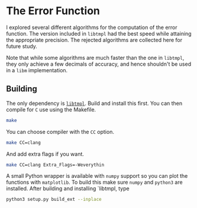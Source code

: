 # The Error Function
I explored several different algorithms for the computation of the error
function. The version included in `libtmpl` had the best speed while attaining
the appropriate precision. The rejected algorithms are collected here for
future study.

Note that while some algorithms are much faster than the one in `libtmpl`, they
only achieve a few decimals of accuracy, and hence shouldn't be used in a
`libm` implementation.

## Building
The only dependency is [`libtmpl`](https://github.com/ryanmaguire/libtmpl).
Build and install this first.
You can then compile for `C` use using the Makefile.
```sh
make
```
You can choose compiler with the `CC` option.
```sh
make CC=clang
```
And add extra flags if you want.
```sh
make CC=clang Extra_Flags=-Weverythin
```

A small Python wrapper is available with `numpy` support so you can plot the
functions with `matplotlib`. To build this make sure `numpy` and `python3`
are installed. After building and installing `libtmpl, type
```sh
python3 setup.py build_ext --inplace
```
